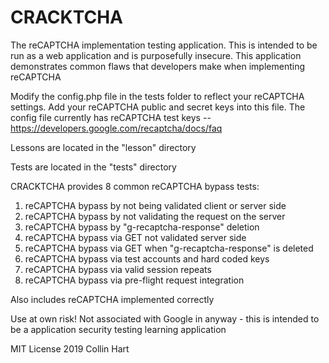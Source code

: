 # CRACKTCHA
The reCAPTCHA implementation testing application. This is intended to be run as a web application and is purposefully insecure. This application demonstrates common flaws that developers make when implementing reCAPTCHA

Modify the config.php file in the tests folder to reflect your reCAPTCHA settings. Add your reCAPTCHA public and secret keys into this file. The config file currently has reCAPTCHA test keys -- https://developers.google.com/recaptcha/docs/faq

Lessons are located in the "lesson" directory

Tests are located in the "tests" directory

CRACKTCHA provides 8 common reCAPTCHA bypass tests:

1.  reCAPTCHA bypass by not being validated client or server side
2.  reCAPTCHA bypass by not validating the request on the server
3.  reCAPTCHA bypass by "g-recaptcha-response" deletion
4.  reCAPTCHA bypass via GET not validated server side
5.  reCAPTCHA bypass via GET when "g-recaptcha-response" is deleted
6.  reCAPTCHA bypass via test accounts and hard coded keys
7.  reCAPTCHA bypass via valid session repeats
8.  reCAPTCHA bypass via pre-flight request integration

 Also includes reCAPTCHA implemented correctly



Use at own risk! Not associated with Google in anyway - this is intended to be a application security testing learning application

MIT License 2019 Collin Hart
